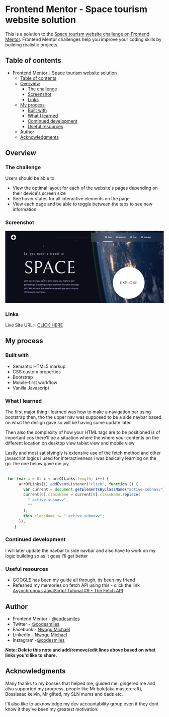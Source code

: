 # Frontend Mentor - Space tourism website solution

This is a solution to the [Space tourism website challenge on Frontend Mentor](https://www.frontendmentor.io/challenges/space-tourism-multipage-website-gRWj1URZ3). Frontend Mentor challenges help you improve your coding skills by building realistic projects. 

## Table of contents

- [Frontend Mentor - Space tourism website solution](#frontend-mentor---space-tourism-website-solution)
  - [Table of contents](#table-of-contents)
  - [Overview](#overview)
    - [The challenge](#the-challenge)
    - [Screenshot](#screenshot)
    - [Links](#links)
  - [My process](#my-process)
    - [Built with](#built-with)
    - [What I learned](#what-i-learned)
    - [Continued development](#continued-development)
    - [Useful resources](#useful-resources)
  - [Author](#author)
  - [Acknowledgments](#acknowledgments)

## Overview

### The challenge

Users should be able to:

- View the optimal layout for each of the website's pages depending on their device's screen size
- See hover states for all interactive elements on the page
- View each page and be able to toggle between the tabs to see new information

### Screenshot

![](\figma%20img/Capture.PNG)

### Links

 Live Site URL:- [CLICK HERE](https://space-tourism-website-main-black.vercel.app/index.html)

## My process

### Built with

- Semantic HTML5 markup
- CSS custom properties
- Bootstrap
- Mobile-first workflow
- Vanilla Javascript

### What I learned

The first major thing i learned was how to make a navigation bar using bootstrap then, tho the upper nav was supposed to be a side navbar based on what the design gave so will be having some update later

Then also the complexity of how your HTML tags are to be positioned is of important cos there'll be a situation where the where your contents on the different location on desktop view tablet view and mobile view

Lastly and most satisfyingly is extensive use of the fetch method and other javascript logics i used for interactiveness i was basically learning on the go.
the one below gave me joy

```js

 for (var i = 0; i < arrOfLinks.length; i++) {
      arrOfLinks[i].addEventListener("click", function () {
        var current = document.getElementsByClassName("active-subnavv");
        current[0].className = current[0].className.replace(
          " active-subnavv",
          ""
        );
        this.className += " active-subnavv";
      });
    }
```

### Continued development

I will later update the navbar to side navbar and also have to work on my logic building so as it goes I'll get better

### Useful resources

- GOOGLE has been my guide all through, its been my friend
- Refeshed my memories on fetch API using this - click the link [Asynchronous JavaScript Tutorial #9 - The Fetch API](https://www.youtube.com/watch?v=drK6mdA9d_M)

## Author

- Frontend Mentor - [@codesmiles](https://www.frontendmentor.io/profile/codesmiles)
- Twitter - [@codesmiles](https://www.twitter.com/ccodesmiles)
- Facebook - [Nwogu Michael](https://www.facebook.com/codesmiles)
- LinkedIn - [Nwogu Michael](https://www.linkedin.com/in/michael-nwogu-974547150/)
- Instagram -[@codesmiles](https://www.instagram.com/codesmiles)

**Note: Delete this note and add/remove/edit lines above based on what links you'd like to share.**

## Acknowledgments

Many thanks to my bosses that helped me, guided me, gingered me and also supported my progress, people like Mr bolu(aka mastercraft), BossIsaac kelvin, Mr gifted, my SLN mums and dads etc.

I'll also like to acknowledge my dev accountability group even if they dont know it they've been my greatest motivation.
